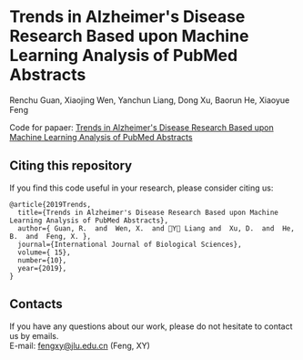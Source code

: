 # Trends in Alzheimer's Disease Research Based upon Machine Learning Analysis of PubMed Abstracts  
Renchu Guan, Xiaojing Wen, Yanchun Liang, Dong Xu, Baorun He, Xiaoyue Feng

Code for papaer: [Trends in Alzheimer's Disease Research Based upon Machine Learning Analysis of PubMed Abstracts](https://www.ijbs.com/v15p2065.pdf)  

## Citing this repository
If you find this code useful in your research, please consider citing us:  
```
@article{2019Trends,
  title={Trends in Alzheimer's Disease Research Based upon Machine Learning Analysis of PubMed Abstracts},
  author={ Guan, R.  and  Wen, X.  and Y Liang and  Xu, D.  and  He, B.  and  Feng, X. },
  journal={International Journal of Biological Sciences},
  volume={ 15},
  number={10},
  year={2019},
}
```

## Contacts
If you have any questions about our work, please do not hesitate to contact us by emails.  
E-mail: fengxy@jlu.edu.cn (Feng, XY)
